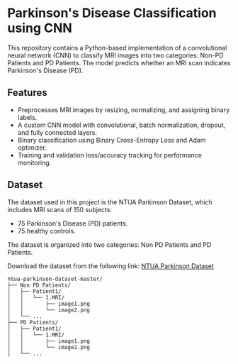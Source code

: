 # Parkinson's Disease Classification using CNN
This repository contains a Python-based implementation of a convolutional neural network (CNN) to classify MRI images into two categories: Non-PD Patients and PD Patients. The model predicts whether an MRI scan indicates Parkinson's Disease (PD).

## Features
 - Preprocesses MRI images by resizing, normalizing, and assigning binary labels.
 - A custom CNN model with convolutional, batch normalization, dropout, and fully connected layers.
 - Binary classification using Binary Cross-Entropy Loss and Adam optimizer.
 - Training and validation loss/accuracy tracking for performance monitoring.

## Dataset

The dataset used in this project is the NTUA Parkinson Dataset, which includes MRI scans of 150 subjects:
 - 75 Parkinson's Disease (PD) patients.
 - 75 healthy controls.

The dataset is organized into two categories: Non PD Patients and PD Patients.

Download the dataset from the following link: [NTUA Parkinson Dataset](https://www.kaggle.com/datasets/shayalvaghasiya/ntua-prakinson)

```plaintext
ntua-parkinson-dataset-master/
├── Non PD Patients/
│   ├── Patient1/
│   │   └── 1.MRI/
│   │       ├── image1.png
│   │       └── image2.png
│   └── ...
├── PD Patients/
│   ├── Patient1/
│   │   └── 1.MRI/
│   │       ├── image1.png
│   │       └── image2.png
│   └── ...
```

